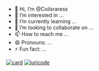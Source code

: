 - 👋 Hi, I’m @Coilsraress
- 👀 I’m interested in ...
- 🌱 I’m currently learning ...
- 💞️ I’m looking to collaborate on ...
- 📫 How to reach me ...
- 😄 Pronouns: ...
- ⚡ Fun fact: ...

[![card](https://github-readme-stats.vercel.app/api?username=Coilsraress&theme=Radical&show_icons=true)](https://github.com/anuraghazra/github-readme-stats)
[![iuricode](https://github-readme-stats.vercel.app/api/top-langs/?username=Coilsraress&hide=html&layout=compact&theme=Radical)](https://github.com/anuraghazra/github-readme-stats)
